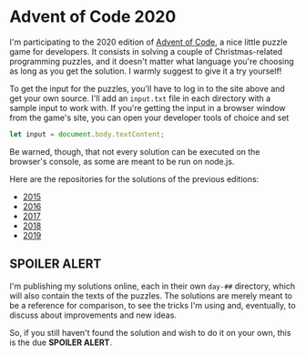 # Advent of Code 2020

I'm participating to the 2020 edition of [Advent of Code](http://adventofcode.com/2020/), a nice little puzzle game for developers. It consists in solving a couple of Christmas-related programming puzzles, and it doesn't matter what language you're choosing as long as you get the solution. I warmly suggest to give it a try yourself!

To get the input for the puzzles, you'll have to log in to the site above and get your own source. I'll add an `input.txt` file in each directory with a sample input to work with. If you're getting the input in a browser window from the game's site, you can open your developer tools of choice and set

```js
let input = document.body.textContent;
```

Be warned, though, that not every solution can be executed on the browser's console, as some are meant to be run on node.js.

Here are the repositories for the solutions of the previous editions:

* [2015](https://github.com/MaxArt2501/advent-of-code-2015)
* [2016](https://github.com/MaxArt2501/advent-of-code-2016)
* [2017](https://github.com/MaxArt2501/advent-of-code-2017)
* [2018](https://github.com/MaxArt2501/advent-of-code-2018)
* [2019](https://github.com/MaxArt2501/advent-of-code-2019)

## SPOILER ALERT

I'm publishing my solutions online, each in their own `day-##` directory, which will also contain the texts of the puzzles. The solutions are merely meant to be a reference for comparison, to see the tricks I'm using and, eventually, to discuss about improvements and new ideas.

So, if you still haven't found the solution and wish to do it on your own, this is the due **SPOILER ALERT**.
